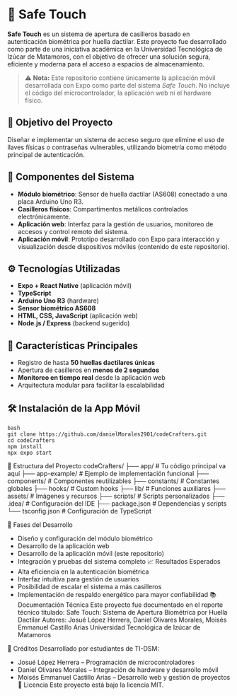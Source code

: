 # 🔐 Safe Touch

**Safe Touch** es un sistema de apertura de casilleros basado en autenticación biométrica por huella dactilar. Este proyecto fue desarrollado como parte de una iniciativa académica en la Universidad Tecnológica de Izúcar de Matamoros, con el objetivo de ofrecer una solución segura, eficiente y moderna para el acceso a espacios de almacenamiento.

> ⚠️ **Nota:** Este repositorio contiene únicamente la aplicación móvil desarrollada con Expo como parte del sistema *Safe Touch*. No incluye el código del microcontrolador, la aplicación web ni el hardware físico.

## 🎯 Objetivo del Proyecto

Diseñar e implementar un sistema de acceso seguro que elimine el uso de llaves físicas o contraseñas vulnerables, utilizando biometría como método principal de autenticación.

## 🧩 Componentes del Sistema

- **Módulo biométrico**: Sensor de huella dactilar (AS608) conectado a una placa Arduino Uno R3.
- **Casilleros físicos**: Compartimentos metálicos controlados electrónicamente.
- **Aplicación web**: Interfaz para la gestión de usuarios, monitoreo de accesos y control remoto del sistema.
- **Aplicación móvil**: Prototipo desarrollado con Expo para interacción y visualización desde dispositivos móviles (contenido de este repositorio).

## ⚙️ Tecnologías Utilizadas

- **Expo + React Native** (aplicación móvil)
- **TypeScript**
- **Arduino Uno R3** (hardware)
- **Sensor biométrico AS608**
- **HTML, CSS, JavaScript** (aplicación web)
- **Node.js / Express** (backend sugerido)

## 🚀 Características Principales

- Registro de hasta **50 huellas dactilares únicas**
- Apertura de casilleros en **menos de 2 segundos**
- **Monitoreo en tiempo real** desde la aplicación web
- Arquitectura modular para facilitar la escalabilidad

## 🛠️ Instalación de la App Móvil

```
bash
git clone https://github.com/danielMorales2901/codeCrafters.git
cd codeCrafters
npm install
npx expo start
```

📁 Estructura del Proyecto
codeCrafters/
├── app/              # Tu código principal va aquí
├── app-example/      # Ejemplo de implementación funcional
├── components/       # Componentes reutilizables
├── constants/        # Constantes globales
├── hooks/            # Custom hooks
├── lib/              # Funciones auxiliares
├── assets/           # Imágenes y recursos
├── scripts/          # Scripts personalizados
├── .idea/            # Configuración del IDE
├── package.json      # Dependencias y scripts
└── tsconfig.json     # Configuración de TypeScript


🧪 Fases del Desarrollo
- Diseño y configuración del módulo biométrico
- Desarrollo de la aplicación web
- Desarrollo de la aplicación móvil (este repositorio)
- Integración y pruebas del sistema completo
📈 Resultados Esperados
- Alta eficiencia en la autenticación biométrica
- Interfaz intuitiva para gestión de usuarios
- Posibilidad de escalar el sistema a más casilleros
- Implementación de respaldo energético para mayor confiabilidad
📚 Documentación Técnica
Este proyecto fue documentado en el reporte técnico titulado:
Safe Touch: Sistema de Apertura Biométrica por Huella Dactilar
Autores: Josué López Herrera, Daniel Olivares Morales, Moisés Emmanuel Castillo Arias
Universidad Tecnológica de Izúcar de Matamoros

🤝 Créditos
Desarrollado por estudiantes de TI-DSM:
- Josué López Herrera – Programación de microcontroladores
- Daniel Olivares Morales – Integración de hardware y desarrollo móvil
- Moisés Emmanuel Castillo Arias – Desarrollo web y gestión de proyectos
📄 Licencia
Este proyecto está bajo la licencia MIT.

